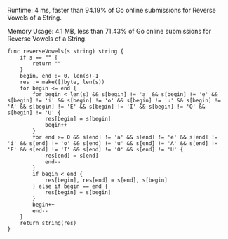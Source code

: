 Runtime: 4 ms, faster than 94.19% of Go online submissions for Reverse Vowels of a String.

Memory Usage: 4.1 MB, less than 71.43% of Go online submissions for Reverse Vowels of a String.
```
func reverseVowels(s string) string {
    if s == "" {
        return ""
    }
    begin, end := 0, len(s)-1
    res := make([]byte, len(s))
    for begin <= end {
        for begin < len(s) && s[begin] != 'a' && s[begin] != 'e' && s[begin] != 'i' && s[begin] != 'o' && s[begin] != 'u' && s[begin] != 'A' && s[begin] != 'E' && s[begin] != 'I' && s[begin] != 'O' && s[begin] != 'U' {
            res[begin] = s[begin]
            begin++
        }
        for end >= 0 && s[end] != 'a' && s[end] != 'e' && s[end] != 'i' && s[end] != 'o' && s[end] != 'u' && s[end] != 'A' && s[end] != 'E' && s[end] != 'I' && s[end] != 'O' && s[end] != 'U' {
            res[end] = s[end]
            end--
        }
        if begin < end {
            res[begin], res[end] = s[end], s[begin]
        } else if begin == end {
            res[begin] = s[begin]
        }
        begin++
        end--
    }
    return string(res)
}
```
